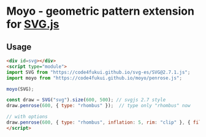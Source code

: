 # Moyo - geometric pattern extension for [SVG.js](http://svgjs.com)


## Usage

```html
<div id=svg></div>
<script type="module">
import SVG from "https://code4fukui.github.io/svg-es/SVG@2.7.1.js";
import moyo from "https://code4fukui.github.io/moyo/penrose.js";

moyo(SVG);

const draw = SVG("svg").size(600, 500); // svgjs 2.7 style
draw.penrose(600, { type: "rhombus" });  // type only "rhombus" now

// with options
draw.penrose(600, { type: "rhombus", inflation: 5, rim: "clip" }, { fill: "hsl(30 90% 30%)" }, { fill: "hsl(80 90% 30%)" });
</script>
```
